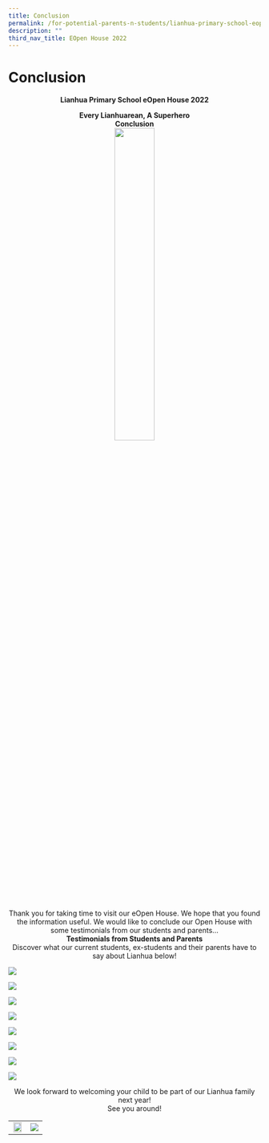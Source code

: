 ```yaml
---
title: Conclusion
permalink: /for-potential-parents-n-students/lianhua-primary-school-eopen-house-2022/conclusion/
description: ""
third_nav_title: EOpen House 2022
---
```

# Conclusion

**<center>Lianhua Primary School eOpen House 2022</center>**

<center><b>Every Lianhuarean, A Superhero<br>Conclusion</b></center>

<center><img src="/images/Potential%20Parents%20&%20Students/EOpen%20house%202022/Conclusion/Superheroes%20On%20a%20ship.png" style="width:40%"></center>

<center>Thank you for taking time to visit our eOpen House. We hope that you found the information useful. We would like to conclude our Open House with some testimonials from our students and parents…</center>

<center><b>Testimonials from Students and Parents</b><br>Discover what our current students, ex-students and their parents have to say about Lianhua below!</center>

![](/images/Potential%20Parents%20&%20Students/EOpen%20house%202022/Conclusion/c1.jpg)

![](/images/Potential%20Parents%20&%20Students/EOpen%20house%202022/Conclusion/c2.jpg)

![](/images/Potential%20Parents%20&%20Students/EOpen%20house%202022/Conclusion/c3.jpg)

![](/images/Potential%20Parents%20&%20Students/EOpen%20house%202022/Conclusion/c4.jpg)

![](/images/Potential%20Parents%20&%20Students/EOpen%20house%202022/Conclusion/c5.jpg)

![](/images/Potential%20Parents%20&%20Students/EOpen%20house%202022/Conclusion/c6.jpg)

![](/images/Potential%20Parents%20&%20Students/EOpen%20house%202022/Conclusion/c7.jpg)

![](/images/Potential%20Parents%20&%20Students/EOpen%20house%202022/Conclusion/c8.jpg)


<center>We look forward to welcoming your child to be part of our Lianhua family next year! <br>See you around!</center>

|   |   |
|:---:|:-:|
| <img src="/images/Potential%20Parents%20&%20Students/EOpen%20house%202022/Conclusion/Parent%202.png" style="width:89%">  |   ![](/images/Potential%20Parents%20&%20Students/EOpen%20house%202022/Conclusion/Parent%204.png)   |